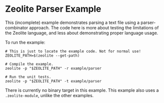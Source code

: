 # Zeolite Parser Example

This (incomplete) example demonstrates parsing a text file using a
parser-combinator approach. The code here is more about testing the limitations
of the Zeolite language, and less about demonstrating proper language usage.

To run the example:

```shell
# This is just to locate the example code. Not for normal use!
ZEOLITE_PATH=$(zeolite --get-path)

# Compile the example.
zeolite -p "$ZEOLITE_PATH" -r example/parser

# Run the unit tests.
zeolite -p "$ZEOLITE_PATH" -t example/parser
```

There is currently no binary target in this example. This example also uses a
`.zeolite-module`, unlike the other examples.
